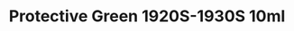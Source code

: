 ---
layout: product
title: "Protective Green 1920S-1930S  10ml"
price: "330" 
desc: "Nitro 10mL"
img_path: "/assets/img/RC076.webp"
brand: "AK "
available: true
special_offer: false
new: false
soon: false
cat: "020000"
subcat: "020200"
subsubcat: "020201"
sifra: "RC076"
popular: false
spec: true
---